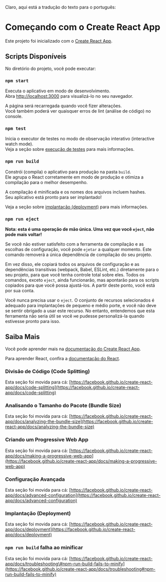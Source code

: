 Claro, aqui está a tradução do texto para o português:

# Começando com o Create React App

Este projeto foi inicializado com o [Create React App](https://github.com/facebook/create-react-app).

## Scripts Disponíveis

No diretório do projeto, você pode executar:

### `npm start`

Executa o aplicativo em modo de desenvolvimento.  
Abra [http://localhost:3000](https://www.google.com/search?q=http://localhost:3000) para visualizá-lo no seu navegador.

A página será recarregada quando você fizer alterações.  
Você também poderá ver quaisquer erros de lint (análise de código) no console.

### `npm test`

Inicia o executor de testes no modo de observação interativo (interactive watch mode).  
Veja a seção sobre [execução de testes](https://facebook.github.io/create-react-app/docs/running-tests) para mais informações.

### `npm run build`

Constrói (compila) o aplicativo para produção na pasta `build`.  
Ele agrupa o React corretamente em modo de produção e otimiza a compilação para o melhor desempenho.

A compilação é minificada e os nomes dos arquivos incluem hashes.  
Seu aplicativo está pronto para ser implantado\!

Veja a seção sobre [implantação (deployment)](https://facebook.github.io/create-react-app/docs/deployment) para mais informações.

### `npm run eject`

**Nota: esta é uma operação de mão única. Uma vez que você `eject`, não pode mais voltar\!**

Se você não estiver satisfeito com a ferramenta de compilação e as escolhas de configuração, você pode `ejetar` a qualquer momento. Este comando removerá a única dependência de compilação do seu projeto.

Em vez disso, ele copiará todos os arquivos de configuração e as dependências transitivas (webpack, Babel, ESLint, etc.) diretamente para o seu projeto, para que você tenha controle total sobre eles. Todos os comandos, exceto `eject`, ainda funcionarão, mas apontarão para os scripts copiados para que você possa ajustá-los. A partir deste ponto, você está por sua conta.

Você nunca precisa usar o `eject`. O conjunto de recursos selecionados é adequado para implantações de pequeno e médio porte, e você não deve se sentir obrigado a usar este recurso. No entanto, entendemos que esta ferramenta não seria útil se você не pudesse personalizá-la quando estivesse pronto para isso.

## Saiba Mais

Você pode aprender mais na [documentação do Create React App](https://facebook.github.io/create-react-app/docs/getting-started).

Para aprender React, confira a [documentação do React](https://reactjs.org/).

### Divisão de Código (Code Splitting)

Esta seção foi movida para cá: [https://facebook.github.io/create-react-app/docs/code-splitting](https://facebook.github.io/create-react-app/docs/code-splitting)

### Analisando o Tamanho do Pacote (Bundle Size)

Esta seção foi movida para cá: [https://facebook.github.io/create-react-app/docs/analyzing-the-bundle-size](https://facebook.github.io/create-react-app/docs/analyzing-the-bundle-size)

### Criando um Progressive Web App

Esta seção foi movida para cá: [https://facebook.github.io/create-react-app/docs/making-a-progressive-web-app](https://facebook.github.io/create-react-app/docs/making-a-progressive-web-app)

### Configuração Avançada

Esta seção foi movida para cá: [https://facebook.github.io/create-react-app/docs/advanced-configuration](https://facebook.github.io/create-react-app/docs/advanced-configuration)

### Implantação (Deployment)

Esta seção foi movida para cá: [https://facebook.github.io/create-react-app/docs/deployment](https://facebook.github.io/create-react-app/docs/deployment)

### `npm run build` falha ao minificar

Esta seção foi movida para cá: [https://facebook.github.io/create-react-app/docs/troubleshooting\#npm-run-build-fails-to-minify](https://facebook.github.io/create-react-app/docs/troubleshooting#npm-run-build-fails-to-minify)